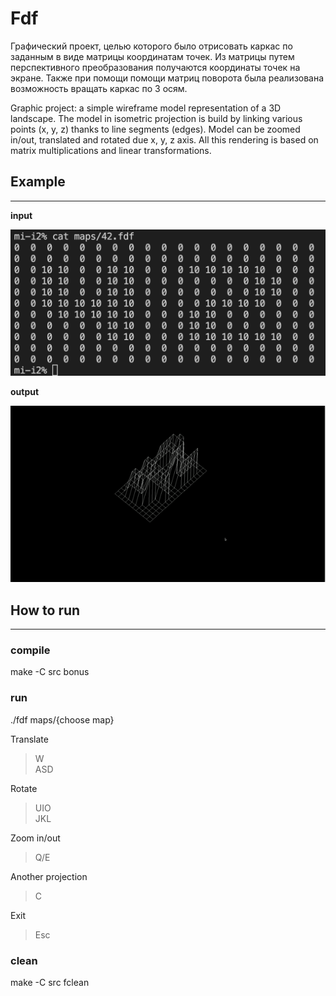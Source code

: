 # Fdf

Графический проект, целью которого было отрисовать каркас по заданным в виде матрицы координатам точек. Из матрицы путем перспективного преобразования получаются координаты точек на экране. Также при помощи помощи матриц поворота была реализована возможность вращать каркас по 3 осям.


Graphic project: a simple wireframe model representation of a 3D landscape. The model in isometric projection is build by linking various points (x, y, z) thanks to line segments (edges). Model can be zoomed in/out, translated and rotated due x, y, z axis. All this rendering is based on matrix multiplications and linear transformations. 

## Example
---
**input**

 ![fdf](png/input.png)

**output**

 ![fdf](png/fdf.gif)

## How to run
---
### **compile**
make -C src bonus
### **run**
./fdf maps/{choose map}

Translate  
>W  
ASD

Rotate  
>UIO  
JKL

Zoom in/out  
>Q/E

Another projection 
>C

Exit  
>Esc

### **clean**
make -C src fclean

